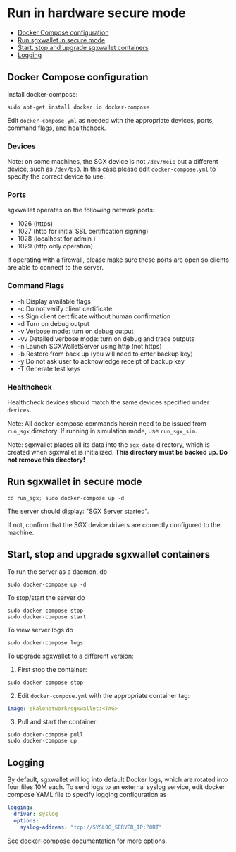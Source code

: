 <!-- SPDX-License-Identifier: (AGPL-3.0-only OR CC-BY-4.0) -->

# Run in hardware secure mode

-   [Docker Compose configuration](#docker-compose-configuration)
-   [Run sgxwallet in secure mode](#run-sgxwallet-in-secure-mode)
-   [Start, stop and upgrade sgxwallet containers](#start-stop-and-upgrade-sgxwallet-containers)
-   [Logging](#logging)

## Docker Compose configuration

Install docker-compose:

```shell
sudo apt-get install docker.io docker-compose
```

Edit `docker-compose.yml` as needed with the appropriate devices, ports, command flags, and healthcheck.

### Devices

Note: on some machines, the SGX device is not `/dev/mei0` but a different device, such 
as `/dev/bs0`. In this case please edit  `docker-compose.yml` to specify the correct 
device to use. 

### Ports

sgxwallet operates on the following network ports:

-   1026 (https)
-   1027 (http for initial SSL certification signing)
-   1028 (localhost for admin )
-   1029 (http only operation)

If operating with a firewall, please make sure these ports are open so clients are able to connect to the server. 

### Command Flags

-   \-h     Display available flags
-   \-c     Do not verify client certificate
-   \-s     Sign client certificate without human confirmation
-   \-d     Turn on debug output
-   \-v     Verbose mode: turn on debug output
-   \-vv    Detailed verbose mode: turn on debug and trace outputs
-   \-n     Launch SGXWalletServer using http (not https)
-   \-b     Restore from back up (you will need to enter backup key) 
-   \-y     Do not ask user to acknowledge receipt of backup key 
-   \-T     Generate test keys     

### Healthcheck

Healthcheck devices should match the same devices specified under `devices`.

Note: All docker-compose commands herein need to be issued from `run_sgx` directory. If running in simulation mode, use `run_sgx_sim`.

Note: sgxwallet places all its data into the `sgx_data` directory, which is created when sgxwallet is initialized.
**This directory must be backed up. Do not remove this directory!**

## Run sgxwallet in secure mode

```shell
cd run_sgx; sudo docker-compose up -d
```

The server should display: "SGX Server started".

If not, confirm that the SGX device drivers are correctly configured to the machine.

## Start, stop and upgrade sgxwallet containers

To run the server as a daemon, do

```shell
sudo docker-compose up -d
```

To stop/start the server do 

```shell
sudo docker-compose stop
sudo docker-compose start
```

To view server logs do 

```shell
sudo docker-compose logs
```

To upgrade sgxwallet to a different version:

1.  First stop the container:

```shell
sudo docker-compose stop
```

2.  Edit `docker-compose.yml` with the appropriate container tag:

```yaml
image: skalenetwork/sgxwallet:<TAG>
```

3.  Pull and start the container:

```shell
sudo docker-compose pull
sudo docker-compose up
```

## Logging

By default, sgxwallet will log into default Docker logs, which are rotated into four files 10M each.
To send logs to an external syslog service, edit docker compose YAML file to specify logging configuration as 

```yaml
logging:
  driver: syslog
  options:
    syslog-address: "tcp://SYSLOG_SERVER_IP:PORT"

```

See docker-compose documentation for more options.

